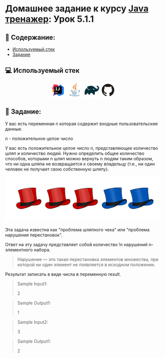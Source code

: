 # Домашнее задание к курсу [Java тренажер](https://stepik.org/course/182389/syllabus?search=7262451423): Урок 5.1.1
## :scroll: Содержание:

- [Используемый стек](#computer-используемый-стек)
- [Задание](#pushpin-Задание)

##  :computer: Используемый стек

<p align="center">
<a href="https://www.jetbrains.com/idea/"><img src="media/logo/Intelij_IDEA.svg" width="50" height="50"  alt="IDEA"/></a>
<a href="https://www.java.com/"><img src="media/logo/Java.svg" width="50" height="50"  alt="JAVA"/></a>
<a href="https://gradle.org/"><img src="media/logo/Gradle.svg" width="50" height="50"  alt="Gradle"/></a>
<a href="https://github.com/"><img src="media/logo/GitHub.svg" width="50" height="50"  alt="GITHUB"/></a>

## :pushpin: Задание:

У вас есть переменная n которая содержит входные пользовательские данные.

n - положительное целое число

У вас есть положительное целое число n, представляющее количество шляп и количество людей. Нужно определить общее количество способов, которыми n шляп можно вернуть n людям таким образом, что ни одна шляпа не возвращается к своему владельцу (т.е., ни один человек не получает свою собственную шляпу).

<img src="media/images/img.PNG" alt="field"/>

Эта задача известна как "проблема шляпного чека" или "проблема нарушения перестановок".

Ответ на эту задачу представляет собой количество !n нарушений n-элементного набора.

>Нарушение — это такая перестановка элементов множества, при которой ни один элемент не появляется в исходном положении.

Результат записать в виде числа в переменную result.

>Sample Input1:
>
>2

>Sample Output1:
>
>1

>Sample Input2:
>
>3

>Sample Output1:
>
>2